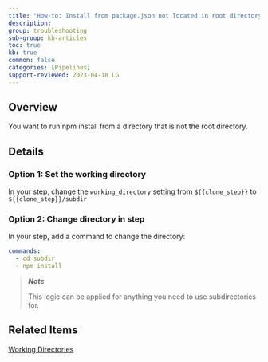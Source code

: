 ```yaml
---
title: "How-to: Install from package.json not located in root directory"
description: 
group: troubleshooting
sub-group: kb-articles
toc: true
kb: true
common: false
categories: [Pipelines]
support-reviewed: 2023-04-18 LG
---
```


## Overview

You want to run npm install from a directory that is not the root directory.

## Details

### Option 1: Set the working directory

In your step, change the `working_directory` setting from `${{clone_step}}` to `${{clone_step}}/subdir`

### Option 2: Change directory in step

In your step, add a command to change the directory:

```yaml
commands:   
  - cd subdir   
  - npm install
```

>**_Note_**
>
>This logic can be applied for anything you need to use subdirectories for.

## Related Items

[Working Directories]({{site.baseurl}}/docs/pipelines/what-is-the-codefresh-yaml/#working-directories)
